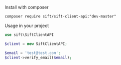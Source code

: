 Install with composer

```
composer require sift/sift-client-api:"dev-master"
```

Usage in your project

```php
use sift\SiftClientAPI

$client = new SiftClientAPI;

$email = 'test@test.com';
$client->verify_email($email);
```